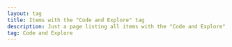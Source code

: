 ```yaml
---
layout: tag
title: Items with the "Code and Explore" tag
description: Just a page listing all items with the "Code and Explore" tag
tag: Code and Explore
---
```

